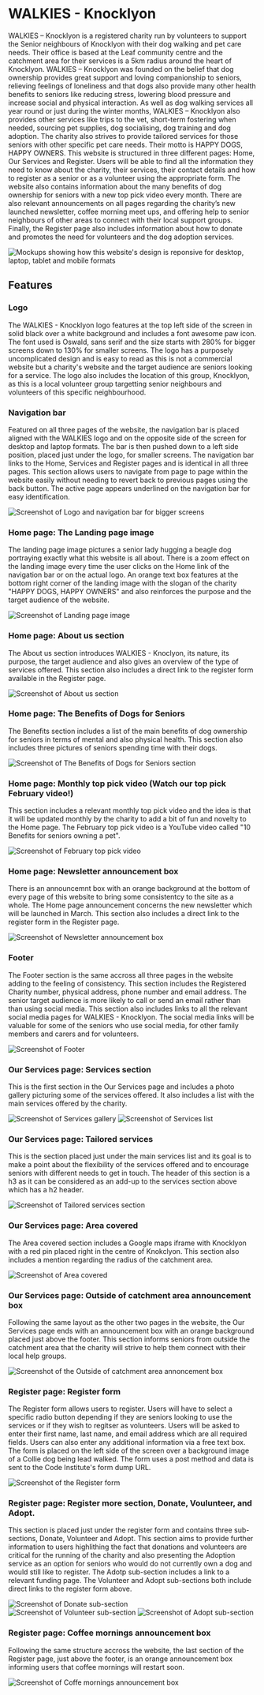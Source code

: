 # WALKIES - Knocklyon

WALKIES – Knocklyon is a registered charity run by volunteers to support the Senior neighbours of Knocklyon with their dog walking and pet care needs. Their office is based at the Leaf community centre and the catchment area for their services is a 5km radius around the heart of Knocklyon.
WALKIES – Knocklyon was founded on the belief that dog ownership provides great support and loving companionship to seniors, relieving feelings of loneliness and that dogs also provide many other health benefits to seniors like reducing stress, lowering blood pressure and increase social and physical interaction.
As well as dog walking services all year round or just during the winter months, WALKIES – Knocklyon also provides other services like trips to the vet, short-term fostering when needed, sourcing pet supplies, dog socialising, dog training and dog adoption. The charity also strives to provide tailored services for those seniors with other specific pet care needs. Their motto is HAPPY DOGS, HAPPY OWNERS.
This website is structured in three different pages: Home, Our Services and Register. Users will be able to find all the information they need to know about the charity, their services, their contact details and how to register as a senior or as a volunteer using the appropriate form. The website also contains information about the many benefits of dog ownership for seniors with a new top pick video every month. There are also relevant announcements on all pages regarding the charity’s new launched newsletter, coffee morning meet ups, and offering help to senior neighbours of other areas to connect with their local support groups. Finally, the Register page also includes information about how to donate and promotes the need for volunteers and the dog adoption services.

![Mockups showing how this website's design is reponsive for desktop, laptop, tablet and mobile formats](docs/images/mockup_responsive_design_walkies.PNG)

## Features

### Logo 
The WALKIES - Knocklyon logo features at the top left side of the screen in solid black over a white background and includes a font awesome paw icon. The font used is Oswald, sans serif and the size starts with 280% for bigger screens down to 130% for smaller screens. The logo has a purposely uncomplicated design and is easy to read as this is not a commercial website but a charity's website and the target audience are seniors looking for a service. The logo also includes the location of this group, Knocklyon, as this is a local volunteer group targetting senior neighbours and volunteers of this specific neighbourhood.

### Navigation bar
Featured on all three pages of the website, the navigation bar is placed aligned with the WALKIES logo and on the opposite side of the screen for desktop and laptop formats. The bar is then pushed down to a left side position, placed just under the logo, for smaller screens.
The navigation bar links to the Home, Services and Register pages and is identical in all three pages.
This section allows users to navigate from page to page within the website easily without needing to revert back to previous pages using the back button.
The active page appears underlined on the navigation bar for easy identification.

![Screenshot of Logo and navigation bar for bigger screens](docs/images/logo_and_navbar_walkies.PNG)

### Home page: The Landing page image

The landing page image pictures a senior lady hugging a beagle dog portraying exactly what this website is all about.
There is a zoom effect on the landing image every time the user clicks on the Home link of the navigation bar or on the actual logo. 
An orange text box features at the bottom right corner of the landing image with the slogan of the charity "HAPPY DOGS, HAPPY OWNERS" and also reinforces the purpose and the target audience of the website.

![Screenshot of Landing page image](docs/images/landing_image_walkies.PNG)

### Home page: About us section

The About us section introduces WALKIES - Knoclyon, its nature, its purpose, the target audience and also gives an overview of the type of services offered.
This section also includes a direct link to the register form available in the Register page.

![Screenshot of About us section](docs/images/about_us_walkies.PNG)

### Home page: The Benefits of Dogs for Seniors

The Benefits section includes a list of the main benefits of dog ownership for seniors in terms of mental and also physical health.
This section also includes three pictures of seniors spending time with their dogs.

![Screenshot of The Benefits of Dogs for Seniors section](docs/images/benefits_dogs_walkies.PNG)

### Home page: Monthly top pick video (Watch our top pick February video!)

This section includes a relevant monthly top pick video and the idea is that it will be updated monthly by the charity to add a bit of fun and novelty to the Home page.
The February top pick video is a YouTube video called "10 Benefits for seniors owning a pet".

![Screenshot of February top pick video](docs/images/video_walkies.PNG)

### Home page: Newsletter announcement box 

There is an announcemnt box with an orange background at the bottom of every page of this website to bring some consistentcy to the site as a whole.
The Home page announcement concerns the new newsletter which will be launched in March.
This section also includes a direct link to the register form in the Register page.

![Screenshot of Newsletter announcement box](docs/images/newsletter_walkies.PNG)

### Footer

The Footer section is the same accross all three pages in the website adding to the feeling of consistency.
This section includes the Registered Charity number, physical address, phone number and email address. The senior target audience is more likely to call or send an email rather than than using social media. 
This section also includes links to all the relevant social media pages for WALKIES - Knocklyon. The social media links will be valuable for some of the seniors who use social media, for other family members and carers and for volunteers.

![Screenshot of Footer](docs/images/footer_walkies.PNG)

### Our Services page: Services section

This is the first section in the Our Services page and includes a photo gallery picturing some of the services offered.
It also includes a list with the main services offered by the charity.

![Screenshot of Services gallery](docs/images/our_services_gallery_walkies.PNG)
![Screenshot of Services list](docs/images/our_services_list_walkies.PNG)

### Our Services page: Tailored services

This is the section placed just under the main services list and its goal is to make a point about the flexibility of the services offered and to encourage seniors with different needs to get in touch. The header of this section is a h3 as it can be considered as an add-up to the services section above which has a h2 header.

![Screenshot of Tailored services section](docs/images/tailored_services_walkies.PNG)

### Our Services page: Area covered

The Area covered section includes a Google maps iframe with Knocklyon with a red pin placed right in the centre of Knokclyon.
This section also includes a mention regarding the radius of the catchment area.

![Screenshot of Area covered](docs/images/area_covered_walkies.PNG)

### Our Services page: Outside of catchment area announcement box

Following the same layout as the other two pages in the website, the Our Services page ends with an announcement box with an orange background placed just above the footer.
This section informs seniors from outside the catchment area that the charity will strive to help them connect with their local help groups.

![Screenshot of the Outside of catchment area annoncement box](docs/images/out_of_area_walkies.PNG)

### Register page: Register form 

The Register form allows users to register. Users will have to select a specific radio button depending if they are seniors looking to use the services or if they wish to regitser as volunteers.
Users will be asked to enter their first name, last name, and email address which are all required fields.
Users can also enter any additional information via a free text box.
The form is placed on the left side of the screen over a background image of a Collie dog being lead walked.
The form uses a post method and data is sent to the Code Institute's form dump URL.

![Screenshot of the Register form](docs/images/register_walkies.PNG)

### Register page: Register more section, Donate, Voulunteer, and Adopt.

This section is placed just under the register form and contains three sub-sections, Donate, Volunteer and Adopt.
This section aims to provide further information to users highlithing the fact that donations and volunteers are critical for the running of the charity and also presenting the Adoption service as an option for seniors who would do not currently own a dog and would still like to register.
The Adotp sub-section includes a link to a relevant funding page.
The Volunteer and Adopt sub-sections both include direct links to the register form above.

![Screenshot of Donate sub-section](docs/images/donate_walkies.PNG)
![Screenshot of Volunteer sub-section](docs/images/volunteer_walkies.PNG)
![Screenshot of Adopt sub-section](docs/images/adopt_walkies.PNG)

### Register page: Coffee mornings announcement box

Following the same structure accross the website, the last section of the Register page, just above the footer, is an orange announcement box informing users that coffee mornings will restart soon.

![Screenshot of Coffe mornings announcement box](docs/images/coffe_mornings_walkies.PNG)
